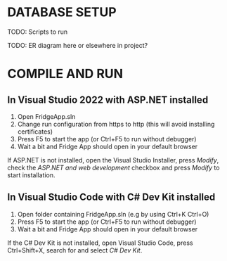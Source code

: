 # DATABASE SETUP

TODO: Scripts to run

TODO: ER diagram here or elsewhere in project?

# COMPILE AND RUN

## In Visual Studio 2022 with ASP.NET installed

1) Open FridgeApp.sln
2) Change run configuration from https to http (this will avoid installing certificates)
3) Press F5 to start the app (or Ctrl+F5 to run without debugger)
4) Wait a bit and Fridge App should open in your default browser

If ASP.NET is not installed, open the Visual Studio Installer, press _Modify_, check the _ASP.NET and web development_ checkbox and press _Modify_ to start installation.

## In Visual Studio Code with C# Dev Kit installed

1) Open folder containing FridgeApp.sln (e.g by using Ctrl+K Ctrl+O)
2) Press F5 to start the app (or Ctrl+F5 to run without debugger)
3) Wait a bit and Fridge App should open in your default browser

If the C# Dev Kit is not installed, open Visual Studio Code, press Ctrl+Shift+X, search for and select _C# Dev Kit_.
